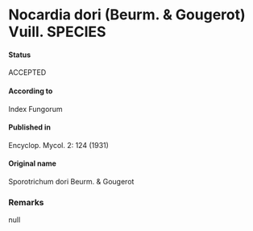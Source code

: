 # Nocardia dori (Beurm. & Gougerot) Vuill. SPECIES

#### Status
ACCEPTED

#### According to
Index Fungorum

#### Published in
Encyclop. Mycol. 2: 124 (1931)

#### Original name
Sporotrichum dori Beurm. & Gougerot

### Remarks
null